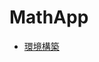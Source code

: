 # MathApp
- [環境構築](https://github.com/MathApplication/MathApp/wiki/%E9%96%8B%E7%99%BA%E7%92%B0%E5%A2%83%E6%A7%8B%E7%AF%89)
